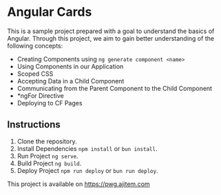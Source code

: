 # Angular Cards

This is a sample project prepared with a goal to understand the basics of Angular. Through this project,
we aim to gain better understanding of the following concepts:

* Creating Components using `ng generate component <name>`
* Using Components in our Application
* Scoped CSS
* Accepting Data in a Child Component
* Communicating from the Parent Component to the Child Component
* *ngFor Directive
* Deploying to CF Pages

## Instructions

1. Clone the repository.
2. Install Dependencies `npm install` or `bun install`.
3. Run Project `ng serve`.
4. Build Project `ng build`.
5. Deploy Project `npm run deploy` or `bun run deploy`.

This project is available on https://pwg.ajitem.com
